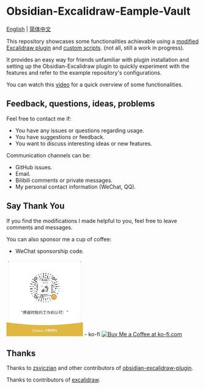 # Obsidian-Excalidraw-Eample-Vault

[English](./README.md) | [简体中文](docs/README_ZH.md)

This repository showcases some functionalities achievable using a [modified Excalidraw plugin](https://github.com/Bowen-0x00/obsidian-excalidraw-plugin-ymjr) and [custom scripts](https://github.com/Bowen-0x00/obsidian-excalidraw-scripts). (not all, still a work in progress).

It provides an easy way for friends unfamiliar with plugin installation and setting up the Obsidian-Excalidraw plugin to quickly experiment with the features and refer to the example repository's configurations.

You can watch this [video](https://www.bilibili.com/video/BV1zN4y1H7Dx/?vd_source=2a4c442f72a74e8d915c1fb5f59d4ba4) for a quick overview of some functionalities.

## Feedback, questions, ideas, problems
Feel free to contact me if:

- You have any issues or questions regarding usage.
- You have suggestions or feedback.
- You want to discuss interesting ideas or new features.

Communication channels can be:
- GitHub issues.
- Email.
- Bilibili comments or private messages.
- My personal contact information (WeChat, QQ).


## Say Thank You
If you find the modifications I made helpful to you, feel free to leave comments and messages.

You can also sponsor me a cup of coffee:
- WeChat sponsorship code.
<img src="images/赞助码.jpg" width="200px">
- ko-fi
  <a href='https://ko-fi.com/G2G3SY16R' target='_blank'><img height='36' style='border:0px;height:36px;' src='https://storage.ko-fi.com/cdn/kofi2.png?v=3' border='0' alt='Buy Me a Coffee at ko-fi.com' /></a>

## Thanks
Thanks to [zsviczian](https://github.com/zsviczian) and other contributors of [obsidian-excalidraw-plugin](https://github.com/zsviczian/obsidian-excalidraw-plugin).

Thanks to contributors of [excalidraw](https://github.com/excalidraw/excalidraw).
